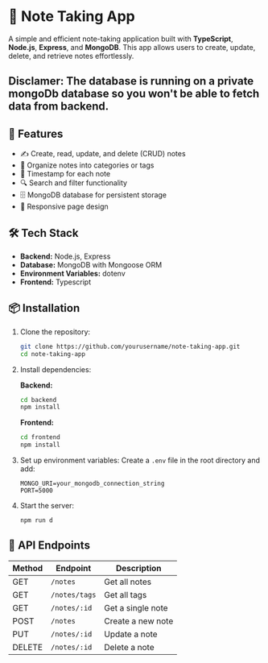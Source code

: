 # 📝 Note Taking App

A simple and efficient note-taking application built with **TypeScript**, **Node.js**, **Express**, and **MongoDB**. This app allows users to create, update, delete, and retrieve notes effortlessly.

## Disclamer: The database is running on a private mongoDb database so you won't be able to fetch data from backend. 

## 🚀 Features

- ✍️ Create, read, update, and delete (CRUD) notes
- 📁 Organize notes into categories or tags
- 📅 Timestamp for each note
- 🔍 Search and filter functionality
- 🗄️ MongoDB database for persistent storage
- 📱 Responsive page design

## 🛠️ Tech Stack

- **Backend:** Node.js, Express
- **Database:** MongoDB with Mongoose ORM
- **Environment Variables:** dotenv
- **Frontend:** Typescript

## 📦 Installation

1. Clone the repository:
   ```bash
   git clone https://github.com/yourusername/note-taking-app.git
   cd note-taking-app
   ```
2. Install dependencies:
   
   **Backend:** 
   ```bash
   cd backend
   npm install
   ```
    **Frontend:** 
   ```bash
   cd frontend
   npm install
   ```
4. Set up environment variables:
   Create a `.env` file in the root directory and add:
   ```env
   MONGO_URI=your_mongodb_connection_string
   PORT=5000
   ```
5. Start the server:
   ```bash
   npm run d
   ```

## 🔧 API Endpoints

| Method | Endpoint        | Description              |
|--------|----------------|--------------------------|
| GET    | `/notes`       | Get all notes            |
| GET    | `/notes/tags`  | Get all tags             |
| GET    | `/notes/:id`   | Get a single note        |
| POST   | `/notes`       | Create a new note        |
| PUT    | `/notes/:id`   | Update a note            |
| DELETE | `/notes/:id`   | Delete a note            |

